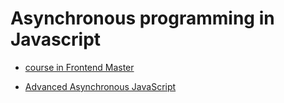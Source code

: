 # Asynchronous programming in Javascript

* [course in Frontend Master](https://frontendmasters.com/courses/asynchronous-javascript/)

* [Advanced Asynchronous JavaScript](https://frontendmasters.com/courses/advanced-async-js/)
